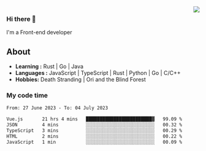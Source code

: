 <img align='right' src="https://github-readme-stats.vercel.app/api?username=strugglebak&show_icons=true">

### Hi there 👋

I'm a Front-end developer

## About

-  **Learning :** Rust | Go | Java
-  **Languages :** JavaScript | TypeScript | Rust | Python | Go | C/C++
-  **Hobbies:** Death Stranding | Ori and the Blind Forest

### My code time

<!--START_SECTION:waka-->

```txt
From: 27 June 2023 - To: 04 July 2023

Vue.js       21 hrs 4 mins   ████████████████████████▓   99.09 %
JSON         4 mins          ░░░░░░░░░░░░░░░░░░░░░░░░░   00.32 %
TypeScript   3 mins          ░░░░░░░░░░░░░░░░░░░░░░░░░   00.29 %
HTML         2 mins          ░░░░░░░░░░░░░░░░░░░░░░░░░   00.22 %
JavaScript   1 min           ░░░░░░░░░░░░░░░░░░░░░░░░░   00.09 %
```

<!--END_SECTION:waka-->
